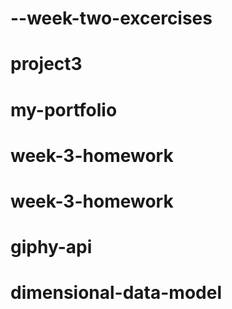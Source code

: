 # --week-two-excercises
# project3
# my-portfolio
# week-3-homework
# week-3-homework
# giphy-api
# dimensional-data-model
